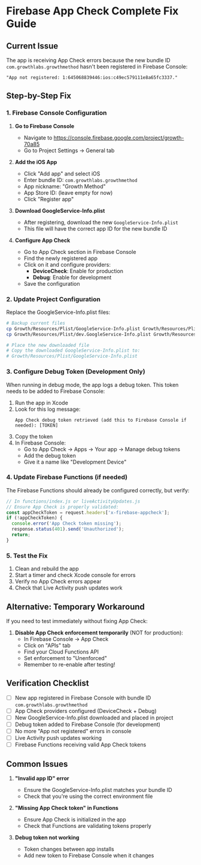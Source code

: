 # Firebase App Check Complete Fix Guide

## Current Issue
The app is receiving App Check errors because the new bundle ID `com.growthlabs.growthmethod` hasn't been registered in Firebase Console:
```
"App not registered: 1:645068839446:ios:c49ec579111e8a65fc3337."
```

## Step-by-Step Fix

### 1. Firebase Console Configuration

1. **Go to Firebase Console**
   - Navigate to https://console.firebase.google.com/project/growth-70a85
   - Go to Project Settings → General tab

2. **Add the iOS App**
   - Click "Add app" and select iOS
   - Enter bundle ID: `com.growthlabs.growthmethod`
   - App nickname: "Growth Method"
   - App Store ID: (leave empty for now)
   - Click "Register app"

3. **Download GoogleService-Info.plist**
   - After registering, download the new `GoogleService-Info.plist`
   - This file will have the correct app ID for the new bundle ID

4. **Configure App Check**
   - Go to App Check section in Firebase Console
   - Find the newly registered app
   - Click on it and configure providers:
     - **DeviceCheck**: Enable for production
     - **Debug**: Enable for development
   - Save the configuration

### 2. Update Project Configuration

Replace the GoogleService-Info.plist files:

```bash
# Backup current files
cp Growth/Resources/Plist/GoogleService-Info.plist Growth/Resources/Plist/GoogleService-Info.plist.backup
cp Growth/Resources/Plist/dev.GoogleService-Info.plist Growth/Resources/Plist/dev.GoogleService-Info.plist.backup

# Place the new downloaded file
# Copy the downloaded GoogleService-Info.plist to:
# Growth/Resources/Plist/GoogleService-Info.plist
```

### 3. Configure Debug Token (Development Only)

When running in debug mode, the app logs a debug token. This token needs to be added to Firebase Console:

1. Run the app in Xcode
2. Look for this log message:
   ```
   App Check debug token retrieved (add this to Firebase Console if needed): [TOKEN]
   ```
3. Copy the token
4. In Firebase Console:
   - Go to App Check → Apps → Your app → Manage debug tokens
   - Add the debug token
   - Give it a name like "Development Device"

### 4. Update Firebase Functions (if needed)

The Firebase Functions should already be configured correctly, but verify:

```javascript
// In functions/index.js or liveActivityUpdates.js
// Ensure App Check is properly validated:
const appCheckToken = request.headers['x-firebase-appcheck'];
if (!appCheckToken) {
  console.error('App Check token missing');
  response.status(401).send('Unauthorized');
  return;
}
```

### 5. Test the Fix

1. Clean and rebuild the app
2. Start a timer and check Xcode console for errors
3. Verify no App Check errors appear
4. Check that Live Activity push updates work

## Alternative: Temporary Workaround

If you need to test immediately without fixing App Check:

1. **Disable App Check enforcement temporarily** (NOT for production):
   - In Firebase Console → App Check
   - Click on "APIs" tab
   - Find your Cloud Functions API
   - Set enforcement to "Unenforced"
   - Remember to re-enable after testing!

## Verification Checklist

- [ ] New app registered in Firebase Console with bundle ID `com.growthlabs.growthmethod`
- [ ] App Check providers configured (DeviceCheck + Debug)
- [ ] New GoogleService-Info.plist downloaded and placed in project
- [ ] Debug token added to Firebase Console (for development)
- [ ] No more "App not registered" errors in console
- [ ] Live Activity push updates working
- [ ] Firebase Functions receiving valid App Check tokens

## Common Issues

1. **"Invalid app ID" error**
   - Ensure the GoogleService-Info.plist matches your bundle ID
   - Check that you're using the correct environment file

2. **"Missing App Check token" in Functions**
   - Ensure App Check is initialized in the app
   - Check that Functions are validating tokens properly

3. **Debug token not working**
   - Token changes between app installs
   - Add new token to Firebase Console when it changes